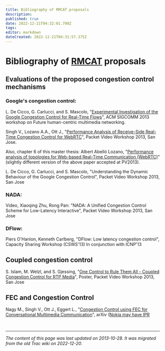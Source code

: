 ```yaml
---
title: Bibliography of ​RMCAT proposals
description: 
published: true
date: 2022-12-21T04:32:01.798Z
tags: 
editor: markdown
dateCreated: 2022-12-21T04:31:57.375Z
---
```


# Bibliography of [RMCAT](http://datatracker.ietf.org/wg/rmcat/) proposals
## Evaluations of the proposed congestion control mechanisms

### Google's congestion control:

L. De Cicco, G. Carlucci, and S. Mascolo, "[Experimental Investigation of the Google Congestion Control for Real-Time Flows](http://c3lab.poliba.it/images/0/07/Webrtc_cc-Fhcmn2013.pdf)", ACM SIGCOMM 2013 workshop on Future human-centric multimedia networking. 

Singh V., Lozano A.A., Ott J., "[Performance Analysis of Receive-Side Real-Time Congestion Control for WebRTC](http://www.netlab.tkk.fi/~varun/singh2013rrtcc.pdf)", Packet Video Workshop 2013, San Jose.

Also, chapter 6 of this master thesis: Albert Abelló Lozano, "[Performance analysis of topologies for Web-based Real-Time Communication (WebRTC)](https://aaltodoc.aalto.fi/bitstream/handle/123456789/11093/master_Abell%C3%B3_Lozano_Albert_2013.pdf?sequence=1)" (slightly different version of the above paper accepted at PV2013).

L. De Cicco, G. Carlucci, and S. Mascolo, "Understanding the Dynamic Behaviour of the Google Congestion Control", Packet Video Workshop 2013, San Jose 

### NADA:

Video, Xiaoqing Zhu, Rong Pan: "NADA: A Unified Congestion Control Scheme for Low-Latency Interactive", Packet Video Workshop 2013, San Jose

### DFlow:

Piers O'Hanlon, Kenneth Carlberg, "DFlow: Low latency congestion control", Capacity Sharing Workshop (CSWS'13) In conjunction with ICNP'13

## Coupled congestion control

S. Islam, M. Welzl, and S. Gjessing, "[One Control to Rule Them All - Coupled Congestion Control for RTP Media](http://safiquli.at.ifi.uio.no/paper/pv2013-fse-poster-final.pdf)", Poster, Packet Video Workshop 2013, San Jose 

## FEC and Congestion Control

Nagy M., Singh V., Ott J., Eggert L., "[Congestion Control using FEC for Conversational Multimedia Communication](http://arxiv.org/abs/1310.1582)", arXiv ([Nokia may have IPR](http://www.ietf.org/mail-archive/web/rmcat/current/msg00495.html)

&nbsp;
&nbsp;
&nbsp;

---

*The content of this page was last updated on 2013-10-28. It was migrated from the old Trac wiki on 2022-12-20.*